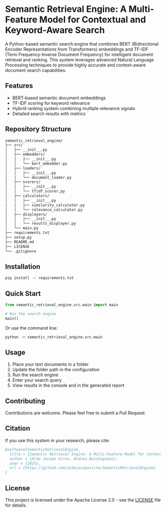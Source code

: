 # Semantic Retrieval Engine: A Multi-Feature Model for Contextual and Keyword-Aware Search

A Python-based semantic search engine that combines BERT (Bidirectional Encoder Representations from Transformers) embeddings and TF-IDF (Term Frequency-Inverse Document Frequency) for intelligent document retrieval and ranking. This system leverages advanced Natural Language Processing techniques to provide highly accurate and context-aware document search capabilities.

## Features

- BERT-based semantic document embeddings
- TF-IDF scoring for keyword relevance
- Hybrid ranking system combining multiple relevance signals
- Detailed search results with metrics

## Repository Structure

```bash
semantic_retrieval_engine/
├── src/
│   ├── __init__.py
│   ├── embedders/
│   │   ├── __init__.py
│   │   └── bert_embedder.py
│   ├── loaders/
│   │   ├── __init__.py
│   │   └── document_loader.py
│   ├── scorers/
│   │   ├── __init__.py
│   │   └── tfidf_scorer.py
│   ├── calculators/
│   │   ├── __init__.py
│   │   ├── similarity_calculator.py
│   │   └── relevance_calculator.py
│   ├── displayers/
│   │   ├── __init__.py
│   │   └── results_displayer.py
│   └── main.py
├── requirements.txt
├── setup.py
├── README.md
├── LICENSE
└── .gitignore
```

## Installation

```bash
pip install -r requirements.txt
```

## Quick Start

```python
from semantic_retrieval_engine.src.main import main

# Run the search engine
main()
```

Or use the command line:

```bash
python -m semantic_retrieval_engine.src.main
```

## Usage

1. Place your text documents in a folder
2. Update the folder path in the configuration
3. Run the search engine
4. Enter your search query
5. View results in the console and in the generated report

## Contributing

Contributions are welcome. Please feel free to submit a Pull Request.

## Citation

If you use this system in your research, please cite:

```bibtex
@software{SemanticRetrievalEngine,
  title = {Semantic Retrieval Engine: A Multi-Feature Model for Contextual and Keyword-Aware Search},
  author = {Aldo Jacopo Virno, Andrea Bucchignani},
  year = {2025},
  url = {https://github.com/aldojacopovirno/SemanticRetrievalEngine}
}
```

## License

This project is licensed under the Apache License 2.0 - see the [LICENSE](LICENSE) file for details.

